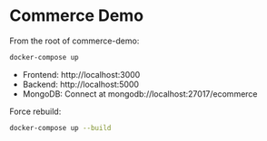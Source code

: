 
# Commerce Demo

From the root of commerce-demo:
```bash
docker-compose up
```
- Frontend: http://localhost:3000
- Backend: http://localhost:5000
- MongoDB: Connect at mongodb://localhost:27017/ecommerce



Force rebuild:
```bash
docker-compose up --build
```
